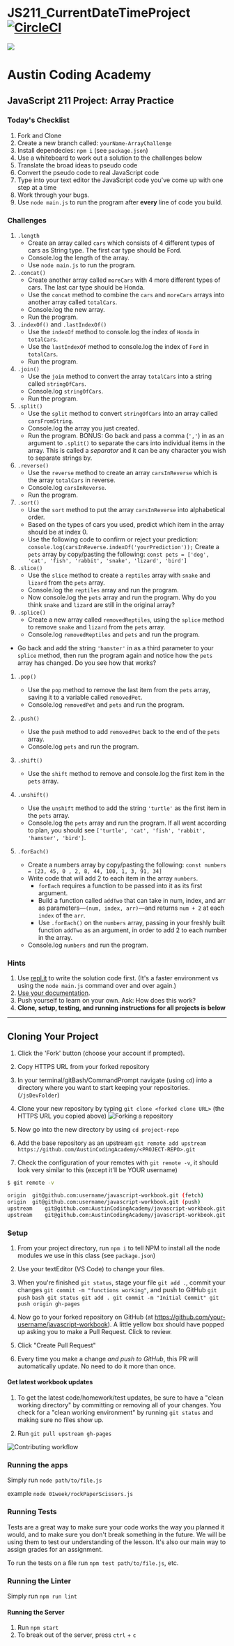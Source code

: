 # JS211_CurrentDateTimeProject[![CircleCI](https://circleci.com/gh/AustinCodingAcademy/javascript-workbook/tree/gh-pages.svg?style=svg)](https://circleci.com/gh/AustinCodingAcademy/javascript-workbook/tree/gh-pages)

![](http://en.gravatar.com/userimage/107370100/a08594145564536138dfaaf072c7b241.png)

# Austin Coding Academy

## JavaScript 211 Project: Array Practice

### Today's Checklist

1. Fork and Clone
1. Create a new branch called: `yourName-ArrayChallenge`
1. Install dependecies: `npm i` (see `package.json`)
1. Use a whiteboard to work out a solution to the challenges below
1. Translate the broad ideas to pseudo code
1. Convert the pseudo code to real JavaScript code
1. Type into your text editor the JavaScript code you've come up with one step at a time
1. Work through your bugs.
1. Use `node main.js` to run the program after **every** line of code you build.

### Challenges

1. `.length`
   - Create an array called `cars` which consists of 4 different types of cars as String type. The first car type should be Ford.
   - Console.log the length of the array.
   - Use `node main.js` to run the program.
1. `.concat()`
   - Create another array called `moreCars` with 4 more different types of cars. The last car type should be Honda.
   - Use the `concat` method to combine the `cars` and `moreCars` arrays into another array called `totalCars`.
   - Console.log the new array.
   - Run the program.
1. `.indexOf()` and `.lastIndexOf()`
   - Use the `indexOf` method to console.log the index of `Honda` in `totalCars`.
   - Use the `lastIndexOf` method to console.log the index of `Ford` in `totalCars`.
   - Run the program.
1. `.join()`
   - Use the `join` method to convert the array `totalCars` into a string called `stringOfCars`.
   - Console.log `stringOfCars`.
   - Run the program.
1. `.split()`
   - Use the `split` method to convert `stringOfCars` into an array called `carsFromString`.
   - Console.log the array you just created.
   - Run the program.
     BONUS: Go back and pass a comma (`','`) in as an argument to `.split()` to separate the cars into individual items in the array. This
     is called a _separator_ and it can be any character you wish to separate strings by.
1. `.reverse()`
   - Use the `reverse` method to create an array `carsInReverse` which is the array `totalCars` in reverse.
   - Console.log `carsInReverse`.
   - Run the program.
1. `.sort()`
   - Use the `sort` method to put the array `carsInReverse` into alphabetical order.
   - Based on the types of cars you used, predict which item in the array should be at index 0.
   - Use the following code to confirm or reject your prediction: `console.log(carsInReverse.indexOf('yourPrediction'));`
     Create a `pets` array by copy/pasting the following: `const pets = ['dog', 'cat', 'fish', 'rabbit', 'snake', 'lizard', 'bird']`
1. `.slice()`
   - Use the `slice` method to create a `reptiles` array with `snake` and `lizard` from the `pets` array.
   - Console.log the `reptiles` array and run the program.
   - Now console.log the `pets` array and run the program. Why do you think `snake` and `lizard` are still in the original array?
1. `.splice()`
   - Create a new array called `removedReptiles`, using the `splice` method to remove `snake` and `lizard` from the `pets` array.
   - Console.log `removedReptiles` and `pets` and run the program.

- Go back and add the string `'hamster'` in as a third parameter to your `splice` method, then run the program again and notice how the `pets` array has changed. Do you see how that works?
1. `.pop()`
   - Use the `pop` method to remove the last item from the `pets` array, saving it to a variable called `removedPet`.
   - Console.log `removedPet` and `pets` and run the program.
1. `.push()`
   - Use the `push` method to add `removedPet` back to the end of the `pets` array.
   - Console.log `pets` and run the program.


1. `.shift()`
   - Use the `shift` method to remove and console.log the first item in the `pets` array.


1. `.unshift()`
   - Use the `unshift` method to add the string `'turtle'` as the first item in the `pets` array.
   - Console.log the `pets` array and run the program. If all went according to plan, you should see `['turtle', 'cat', 'fish', 'rabbit', 'hamster', 'bird']`.
1. `.forEach()`
   - Create a numbers array by copy/pasting the following: `const numbers = [23, 45, 0 , 2, 8, 44, 100, 1, 3, 91, 34]`
   - Write code that will add 2 to each item in the array `numbers`.
     - `forEach` requires a function to be passed into it as its first argument.
     - Build a function called `addTwo` that can take in num, index, and arr as parameters—`(num, index, arr)`—and returns `num + 2` at each `index` of the `arr`.
     - Use `.forEach()` on the `numbers` array, passing in your freshly built function `addTwo` as an argument, in order to add 2 to each number in the array.
   - Console.log `numbers` and run the program.

### Hints

1. Use [repl.it](https://www.repl.it) to write the solution code first. (It's a faster environment vs using the `node main.js` command over and over again.)
1. [Use your documentation](https://developer.mozilla.org/en-US/docs/Web/JavaScript/Reference/Global_Objects/String).
1. Push yourself to learn on your own. Ask: How does this work?
1. **Clone, setup, testing, and running instructions for all projects is below**

---

## Cloning Your Project

1. Click the 'Fork' button (choose your account if prompted).
1. Copy HTTPS URL from your forked repository
1. In your terminal/gitBash/CommandPrompt navigate (using `cd`) into a directory where you want to start keeping your repositories. (`/jsDevFolder`)
1. Clone your new repository by typing `git clone <forked clone URL>` (the HTTPS
   URL you copied above)
   ![Forking a repository](https://docs.google.com/drawings/d/1tYsLHaLo8JRdp0xC1EZrAo0o9Wvv4S5AD937cokVOBk/pub?w=960&h=720)
1. Now go into the new directory by using `cd project-repo`

1. Add the base repository as an upstream
   `git remote add upstream https://github.com/AustinCodingAcademy/<PROJECT-REPO>.git`

1. Check the configuration of your remotes with `git remote -v`, it should look
   very similar to this (except it'll be YOUR username)

```bash
$ git remote -v

origin  git@github.com:username/javascript-workbook.git (fetch)
origin  git@github.com:username/javascript-workbook.git (push)
upstream    git@github.com:AustinCodingAcademy/javascript-workbook.git (fetch)
upstream    git@github.com:AustinCodingAcademy/javascript-workbook.git (push)
```

### Setup

1. From your project directory, run `npm i` to tell NPM to install all the
   node modules we use in this class (see `package.json`)
1. Use your textEditor (VS Code) to change your files.
1. When you're finished `git status`, stage your file `git add .`, commit your changes `git commit -m "functions working"`, and push to
   GitHub `git push`
   `bash
    git status
    git add .
    git commit -m "Initial Commit"
    git push origin gh-pages
    `

1. Now go to your forked repository on GitHub (at
   https://github.com/your-username/javascript-workbook). A little yellow box
   should have popped up asking you to make a Pull Request. Click to review.

1. Click "Create Pull Request"

1. Every time you make a change _and push to GitHub_, this PR will automatically
   update. No need to do it more than once.

#### Get latest workbook updates

1. To get the latest code/homework/test updates, be sure to have a "clean
   working directory" by committing or removing all of your changes. You check for
   a "clean working environment" by running `git status` and making sure no files
   show up.

1. Run `git pull upstream gh-pages`

![Contributing workflow](https://docs.google.com/drawings/d/1WeKQxOHgPKfwjy_eKtlJO62Fu4XTCWFeqkAh1oIqICM/pub?w=960&h=720)

### Running the apps

Simply run `node path/to/file.js`

example `node 01week/rockPaperScissors.js`

### Running Tests

Tests are a great way to make sure your code works the way you planned it would,
and to make sure you don't break something in the future. We will be using them
to test our understanding of the lesson. It's also our main way to assign grades
for an assignment.

To run the tests on a file run `npm test path/to/file.js`, etc.

### Running the Linter

Simply run `npm run lint`

#### Running the Server

1. Run `npm start`
1. To break out of the server, press `ctrl` + `c`
